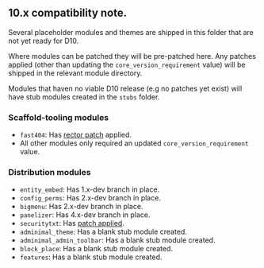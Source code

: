 ## 10.x compatibility note.

Several placeholder modules and themes are shipped in this folder that are not yet ready for D10.

Where modules can be patched they will be pre-patched here. Any patches applied (other than updating the `core_version_requirement` value) will be shipped in the relevant module directory.

Modules that haven no viable D10 release (e.g no patches yet exist) will have stub modules created in the `stubs` folder.

### Scaffold-tooling modules
* `fast404`: Has [rector patch](https://www.drupal.org/project/fast_404/issues/3287465) applied.
* All other modules only required an updated `core_version_requirement` value.

### Distribution modules
* `entity_embed`: Has 1.x-dev branch in place.
* `config_perms`: Has 2.x-dev branch in place.
* `bigmenu`: Has 2.x-dev branch in place.
* `panelizer`: Has 4.x-dev branch in place.
* `securitytxt`: Has [patch applied](https://www.drupal.org/project/securitytxt/issues/3298024).
* `adminimal_theme`: Has a blank stub module created.
* `adminimal_admin_toolbar`: Has a blank stub module created.
* `block_place`: Has a blank stub module created.
* `features`: Has a blank stub module created.
